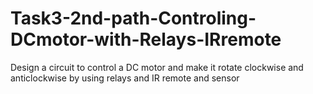 # Task3-2nd-path-Controling-DCmotor-with-Relays-IRremote
Design a circuit to control a DC motor and make it rotate clockwise and anticlockwise by using relays and IR remote and sensor
